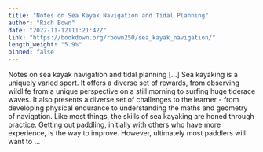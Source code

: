 ```yaml
---
title: "Notes on Sea Kayak Navigation and Tidal Planning"
author: "Rich Bown"
date: "2022-11-12T11:21:42Z"
link: "https://bookdown.org/rbown250/sea_kayak_navigation/"
length_weight: "5.9%"
pinned: false
---
```


Notes on sea kayak navigation and tidal planning [...] Sea kayaking is a uniquely varied sport. It offers a diverse set of rewards, from observing wildlife from a unique perspective on a still morning to surfing huge tiderace waves. It also presents a diverse set of challenges to the learner - from developing physical endurance to understanding the maths and geometry of navigation. Like most things, the skills of sea kayaking are honed through practice. Getting out paddling, initially with others who have more experience, is the way to improve. However, ultimately most paddlers will want to ...
